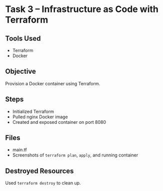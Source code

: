 # Task 3 – Infrastructure as Code with Terraform

## Tools Used
- Terraform
- Docker

## Objective
Provision a Docker container using Terraform.

## Steps
- Initialized Terraform
- Pulled nginx Docker image
- Created and exposed container on port 8080

## Files
- main.tf
- Screenshots of `terraform plan`, `apply`, and running container

## Destroyed Resources
Used `terraform destroy` to clean up.
